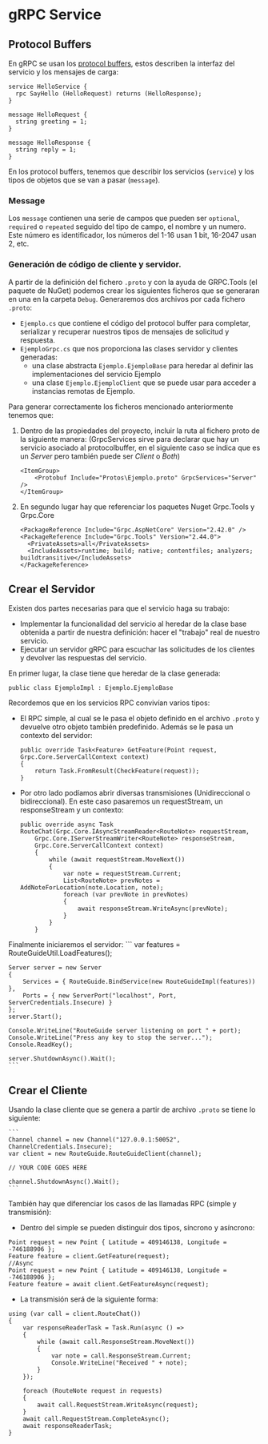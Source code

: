﻿# gRPC Service


## Protocol Buffers

En gRPC se usan los [protocol buffers](https://developers.google.com/protocol-buffers/docs/overview), estos describen la interfaz del servicio y los mensajes de carga:

```
service HelloService {
  rpc SayHello (HelloRequest) returns (HelloResponse);
}

message HelloRequest {
  string greeting = 1;
}

message HelloResponse {
  string reply = 1;
}
```

En los protocol buffers, tenemos que describir los servicios (`service`) y los tipos de objetos que se van a pasar (`message`).

### Message

Los `message` contienen una serie de campos que pueden ser `optional`, `required` o `repeated` seguido del tipo de campo, el nombre y un numero. Este número es identificador, los números del 1-16 usan 1 bit, 16-2047 usan 2, etc.

### Generación de código de cliente y servidor.

A partir de la definición del fichero `.proto` y con la ayuda de GRPC.Tools (el paquete de NuGet) podemos crear los siguientes ficheros que se generaran en una en la carpeta `Debug`. Generaremos dos archivos por cada fichero `.proto`:
- `Ejemplo.cs` que contiene el código del protocol buffer para completar, serializar y recuperar nuestros tipos de mensajes de solicitud y respuesta.
- `EjemploGrpc.cs` que nos proporciona las clases servidor y clientes generadas:
	+ una clase abstracta `Ejemplo.EjemploBase` para heredar al definir las implementaciones del servicio Ejemplo
	+ una clase `Ejemplo.EjemploClient` que se puede usar para acceder a instancias remotas de Ejemplo.


Para generar correctamente los ficheros mencionado anteriormente tenemos que:
1. Dentro de las propiedades del proyecto, incluir la ruta al fichero proto de la siguiente manera: (GrpcServices sirve para declarar que hay un servicio asociado al protocolbuffer, en el siguiente caso se indica que es un _Server_ pero también puede ser _Client_ o _Both_)
	```
	<ItemGroup>
		<Protobuf Include="Protos\Ejemplo.proto" GrpcServices="Server" />
	</ItemGroup>
	```
2. En segundo lugar hay que referenciar los paquetes Nuget Grpc.Tools y Grpc.Core
	```
    <PackageReference Include="Grpc.AspNetCore" Version="2.42.0" />
    <PackageReference Include="Grpc.Tools" Version="2.44.0">
      <PrivateAssets>all</PrivateAssets>
      <IncludeAssets>runtime; build; native; contentfiles; analyzers; buildtransitive</IncludeAssets>
    </PackageReference>
	```
## Crear el Servidor

Existen dos partes necesarias para que el servicio haga su trabajo:
- Implementar la funcionalidad del servicio al heredar de la clase base obtenida a partir de nuestra definición: hacer el "trabajo" real de nuestro servicio.
- Ejecutar un servidor gRPC para escuchar las solicitudes de los clientes y devolver las respuestas del servicio. 

En primer lugar, la clase tiene que heredar de la clase generada:
```
public class EjemploImpl : Ejemplo.EjemploBase
```

Recordemos que en los servicios RPC convivían varios tipos:
- El RPC simple, al cual se le pasa el objeto definido en el archivo `.proto` y devuelve otro objeto también predefinido. Además se le pasa un contexto del servidor:
	```
    public override Task<Feature> GetFeature(Point request, Grpc.Core.ServerCallContext context)
	{
		return Task.FromResult(CheckFeature(request));
	}
	```
- Por otro lado podíamos abrir diversas transmisiones (Unidireccional o bidireccional). En este caso pasaremos un requestStream, un responseStream y un contexto:
	```
	public override async Task RouteChat(Grpc.Core.IAsyncStreamReader<RouteNote> requestStream,
		Grpc.Core.IServerStreamWriter<RouteNote> responseStream,
		Grpc.Core.ServerCallContext context)
		{
			while (await requestStream.MoveNext())
			{
				var note = requestStream.Current;
				List<RouteNote> prevNotes = AddNoteForLocation(note.Location, note);
				foreach (var prevNote in prevNotes)
				{
					await responseStream.WriteAsync(prevNote);
				}
			}
		}
	```

Finalmente iniciaremos el servidor:
	```
	var features = RouteGuideUtil.LoadFeatures();

	Server server = new Server
	{
		Services = { RouteGuide.BindService(new RouteGuideImpl(features)) },
		Ports = { new ServerPort("localhost", Port, ServerCredentials.Insecure) }
	};
	server.Start();

	Console.WriteLine("RouteGuide server listening on port " + port);
	Console.WriteLine("Press any key to stop the server...");
	Console.ReadKey();

	server.ShutdownAsync().Wait();
	```
	
## Crear el Cliente

Usando la clase cliente que se genera a partir de archivo `.proto` se tiene lo siguiente:

	```
	Channel channel = new Channel("127.0.0.1:50052", ChannelCredentials.Insecure);
	var client = new RouteGuide.RouteGuideClient(channel);

	// YOUR CODE GOES HERE

	channel.ShutdownAsync().Wait();
	```

También hay que diferenciar los casos de las llamadas RPC (simple y transmisión):
- Dentro del simple se pueden distinguir dos tipos, síncrono y asíncrono:
```
Point request = new Point { Latitude = 409146138, Longitude = -746188906 };
Feature feature = client.GetFeature(request);
//Async
Point request = new Point { Latitude = 409146138, Longitude = -746188906 };
Feature feature = await client.GetFeatureAsync(request);
```
- La transmisión será de la siguiente forma:
```
using (var call = client.RouteChat())
{
    var responseReaderTask = Task.Run(async () =>
    {
        while (await call.ResponseStream.MoveNext())
        {
            var note = call.ResponseStream.Current;
            Console.WriteLine("Received " + note);
        }
    });

    foreach (RouteNote request in requests)
    {
        await call.RequestStream.WriteAsync(request);
    }
    await call.RequestStream.CompleteAsync();
    await responseReaderTask;
}
```
